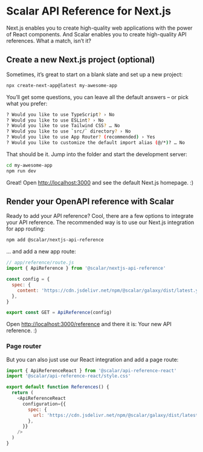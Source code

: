 # Scalar API Reference for Next.js

Next.js enables you to create high-quality web applications with the power of React components. And Scalar enables you to create high-quality API references. What a match, isn’t it?

## Create a new Next.js project (optional)

Sometimes, it’s great to start on a blank slate and set up a new project:

```bash
npx create-next-app@latest my-awesome-app
```

You’ll get some questions, you can leave all the default answers – or pick what you prefer:

```bash
? Would you like to use TypeScript? › No
? Would you like to use ESLint? › No
? Would you like to use Tailwind CSS? … No
? Would you like to use `src/` directory? › No
? Would you like to use App Router? (recommended) › Yes
? Would you like to customize the default import alias (@/*)? … No
```

That should be it. Jump into the folder and start the development server:

```bash
cd my-awesome-app
npm run dev
```

Great! Open <http://localhost:3000> and see the default Next.js homepage. :)

## Render your OpenAPI reference with Scalar

Ready to add your API reference? Cool, there are a few options to integrate your API reference. The recommended way is to use our Next.js integration for app routing:

```bash
npm add @scalar/nextjs-api-reference
```

… and add a new app route:

```js
// app/reference/route.js
import { ApiReference } from '@scalar/nextjs-api-reference'

const config = {
  spec: {
    content: 'https://cdn.jsdelivr.net/npm/@scalar/galaxy/dist/latest.yaml',
  },
}

export const GET = ApiReference(config)
```

Open <http://localhost:3000/reference> and there it is: Your new API reference. :)

### Page router

But you can also just use our React integration and add a page route:

```js
import { ApiReferenceReact } from '@scalar/api-reference-react'
import '@scalar/api-reference-react/style.css'

export default function References() {
  return (
    <ApiReferenceReact
      configuration={{
        spec: {
          url: 'https://cdn.jsdelivr.net/npm/@scalar/galaxy/dist/latest.yaml',
        },
      }}
    />
  )
}
```

